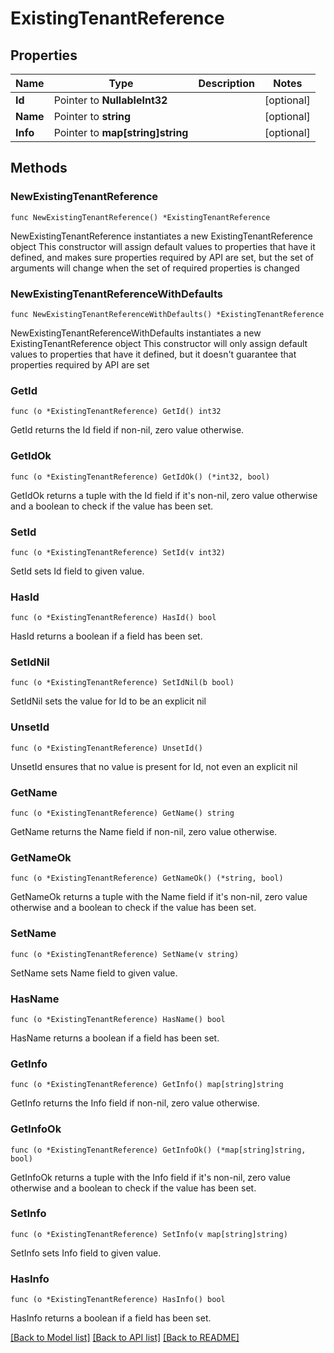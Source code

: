 # ExistingTenantReference

## Properties

Name | Type | Description | Notes
------------ | ------------- | ------------- | -------------
**Id** | Pointer to **NullableInt32** |  | [optional] 
**Name** | Pointer to **string** |  | [optional] 
**Info** | Pointer to **map[string]string** |  | [optional] 

## Methods

### NewExistingTenantReference

`func NewExistingTenantReference() *ExistingTenantReference`

NewExistingTenantReference instantiates a new ExistingTenantReference object
This constructor will assign default values to properties that have it defined,
and makes sure properties required by API are set, but the set of arguments
will change when the set of required properties is changed

### NewExistingTenantReferenceWithDefaults

`func NewExistingTenantReferenceWithDefaults() *ExistingTenantReference`

NewExistingTenantReferenceWithDefaults instantiates a new ExistingTenantReference object
This constructor will only assign default values to properties that have it defined,
but it doesn't guarantee that properties required by API are set

### GetId

`func (o *ExistingTenantReference) GetId() int32`

GetId returns the Id field if non-nil, zero value otherwise.

### GetIdOk

`func (o *ExistingTenantReference) GetIdOk() (*int32, bool)`

GetIdOk returns a tuple with the Id field if it's non-nil, zero value otherwise
and a boolean to check if the value has been set.

### SetId

`func (o *ExistingTenantReference) SetId(v int32)`

SetId sets Id field to given value.

### HasId

`func (o *ExistingTenantReference) HasId() bool`

HasId returns a boolean if a field has been set.

### SetIdNil

`func (o *ExistingTenantReference) SetIdNil(b bool)`

 SetIdNil sets the value for Id to be an explicit nil

### UnsetId
`func (o *ExistingTenantReference) UnsetId()`

UnsetId ensures that no value is present for Id, not even an explicit nil
### GetName

`func (o *ExistingTenantReference) GetName() string`

GetName returns the Name field if non-nil, zero value otherwise.

### GetNameOk

`func (o *ExistingTenantReference) GetNameOk() (*string, bool)`

GetNameOk returns a tuple with the Name field if it's non-nil, zero value otherwise
and a boolean to check if the value has been set.

### SetName

`func (o *ExistingTenantReference) SetName(v string)`

SetName sets Name field to given value.

### HasName

`func (o *ExistingTenantReference) HasName() bool`

HasName returns a boolean if a field has been set.

### GetInfo

`func (o *ExistingTenantReference) GetInfo() map[string]string`

GetInfo returns the Info field if non-nil, zero value otherwise.

### GetInfoOk

`func (o *ExistingTenantReference) GetInfoOk() (*map[string]string, bool)`

GetInfoOk returns a tuple with the Info field if it's non-nil, zero value otherwise
and a boolean to check if the value has been set.

### SetInfo

`func (o *ExistingTenantReference) SetInfo(v map[string]string)`

SetInfo sets Info field to given value.

### HasInfo

`func (o *ExistingTenantReference) HasInfo() bool`

HasInfo returns a boolean if a field has been set.


[[Back to Model list]](../README.md#documentation-for-models) [[Back to API list]](../README.md#documentation-for-api-endpoints) [[Back to README]](../README.md)


